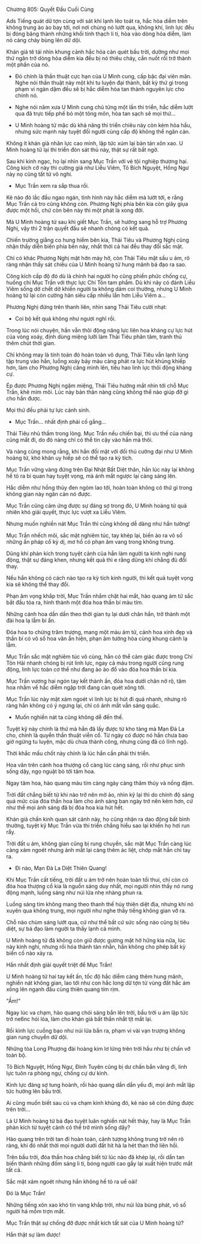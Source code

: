 




Chương 805: Quyết Đấu Cuối Cùng


Ads Tiếng quát dữ tợn cùng với sát khí lạnh lẽo toát ra, hắc hỏa diễm trên không trung ào ào bay tới, nơi nơi chúng nó lướt qua, không khí, linh lực đều bị đóng băng thành những khối tinh thạch li ti, hòa vào dòng hỏa diễm, làm nó càng cháy bùng lên dữ dội.

Khán giả tê tái nhìn khung cảnh hắc hỏa càn quét bầu trời, dường như mọi thứ ngăn trở dòng hỏa diễm kia đều bị nó thiêu cháy, cắn nuốt rồi trở thành một phần của nó.

- Đó chính là thần thuật cực hạn của U Minh cung, cấp bậc đại viên mãn. Nghe nói thần thuật này một khi tu luyện đại thành, bất kỳ thứ gì trong phạm vi ngàn dặm đều sẽ bị hắc diễm hòa tan thành nguyên lực cho chính nó.

- Nghe nói năm xưa U Minh cung chủ từng một lần thi triển, hắc diễm lướt qua đã trực tiếp phế bỏ một tông môn, hòa tan sạch sẽ mọi thứ...

- U Minh hoàng tử mặc dù khả năng thi triển chiêu này còn kém hỏa hầu, nhưng sức mạnh này tuyệt đối người cùng cấp độ không thể ngăn cản.

Không ít khán giả nhãn lực cao minh, lập tức xúm lại bàn tán xôn xao. U Minh hoàng tử lại thi triển đòn sát thủ này, thật sự rất bất ngờ.

Sau khi kinh ngạc, họ lại nhìn sang Mục Trần với vẻ tội nghiệp thương hại. Công kích cỡ này thì cường giả như Liễu Viêm, Tô Bích Nguyệt, Hồng Ngư này nọ cũng tất tử vô nghi.

- Mục Trần xem ra sắp thua rồi.

Kẻ nào đó lắc đầu ngao ngán, tình hình này hắc diễm mà lướt tới, e rằng Mục Trần cả tro cũng không còn. Phương Nghị phía bên kia còn giãy giụa được một hồi, chứ còn bên này thì một phát là xong đời.

Mà U Minh hoàng tử sau khi giết Mục Trần, sẽ hướng sang hỗ trợ Phương Nghị, vậy thì 2 trận quyết đấu sẽ nhanh chóng có kết quả.

Chiến trường giằng co hung hiểm bên kia, Thải Tiêu và Phương Nghị cũng nhận thấy diễn biến phía bên này, nhất thời cả hai đều thay đổi sắc mặt.

Chỉ có khác Phương Nghị mặt hớn mày hở, còn Thải Tiêu mặt sầu u ám, rõ ràng nhận thấy sát chiêu của U Minh hoàng tử hung mãnh bá đạo ra sao.

Công kích cấp độ đó dù là chính hai người họ cũng phiền phức chống cự, huống chi Mục Trần với thực lực Chí Tôn tam phẩm. Dù khi nãy có đánh Liễu Viêm sống dở chết dở khiến người ta không dám coi thường, nhưng U Minh hoàng tử lại còn cường hãn siêu cấp nhiều lần hơn Liễu Viêm a...

Phương Nghị đứng trên thanh liên, nhìn sang Thải Tiêu cười nhạt:

- Coi bộ kết quả không như ngươi nghĩ rồi.

Trong lúc nói chuyện, hắn vẫn thôi động năng lực liên hoa kháng cự lực hút của vòng xoáy, định dùng miệng lưỡi làm Thải Tiêu phân tâm, tranh thủ thêm chút thời gian.

Chỉ không may là tính toán đó hoàn toàn vô dụng, Thải Tiêu vẫn lạnh lùng tập trung vào hắn, luồng xoáy bảy màu càng phát ra lực hút khủng khiếp hơn, làm cho Phương Nghị căng mình lên, tiêu hao linh lực thôi động kháng cự.

Ép được Phương Nghị ngậm miệng, Thải Tiêu hướng mắt nhìn tới chỗ Mục Trần, khẽ mím môi. Lúc này bản thân nàng cũng không thể nào giúp đỡ gì cho hắn được.

Mọi thứ đều phải tự lực cánh sinh.

- Mục Trần... nhất định phải cố gắng...

Thải Tiêu nhủ thầm trong lòng. Mục Trần nếu chiến bại, thì ưu thế của nàng cũng mất đi, do đó nàng chỉ có thể tin cậy vào hắn mà thôi.

Và nàng cũng mong rằng, khi hắn đối mặt với đối thủ cường đại như U Minh hoàng tử, khó khăn uy hiếp sẽ có thể tạo ra kỳ tích.

Mục Trần vững vàng đứng trên Đại Nhật Bất Diệt thân, hắn lúc này lại không hề tỏ ra bi quan hay tuyệt vọng, mà ánh mắt ngược lại càng sáng lên.

Hắc diễm như hồng thủy đen ngòm lao tới, hoàn toàn không có thứ gì trong không gian này ngăn cản nó được.

Mục Trần cũng cảm ứng được sự đáng sợ trong đó, U Minh hoàng tử quả nhiên khó giải quyết, thực lực vượt xa Liễu Viêm.

Nhưng muốn nghiền nát Mục Trần thì cũng không dễ dàng như hắn tưởng!

Mục Trần nhếch môi, sắc mặt nghiêm túc, tay khép lại, biến ảo ra vô số những ấn pháp cổ kỳ dị, mơ hồ có phạn âm vang trong không trung.

Dũng khí phản kích trong tuyệt cảnh của hắn làm người ta kinh nghi rung động, thật sự đáng khen, nhưng kết quả thì e rằng dũng khí chẳng đủ đổi thay.

Nếu hắn không có cách nào tạo ra kỳ tích kinh người, thì kết quả tuyệt vọng kia sẽ không thể thay đổi.

Phạn âm vọng khắp trời, Mục Trần nhắm chặt hai mắt, hào quang ám tử sắc bắt đầu tỏa ra, hình thành một đóa hoa thần bí màu tím.

Những cánh hoa dần dần theo thời gian tụ lại dưới chân hắn, trở thành một đài hoa lạ lẫm bí ẩn.

Đóa hoa to chừng trăm trượng, mang một màu ám tử, cánh hoa xinh đẹp và thần bí có vô số hoa văn ẩn hiện, phạn âm tường hòa cùng khung cảnh lạ lẫm.

Mục Trần sắc mặt nghiêm túc vô cùng, hắn có thể cảm giác được trong Chí Tôn Hải nhanh chóng bị rút linh lực, ngay cả máu trong người cũng rung động, linh lực toàn cơ thể như đang ào ào đổ vào đóa hoa thần bí kia.

Mục Trần vương hai ngón tay kết thành ấn, đóa hoa dưới chân nở rộ, tâm hoa nhắm về hắc diễm ngập trời đang càn quét xông tới.

Mục Trần lúc này mặt xám ngoét vì linh lực bị hút đi quá nhanh, nhưng rõ ràng hắn không có ý ngưng lại, chỉ có ánh mắt vẫn sáng quắc.

- Muốn nghiền nát ta cũng không dễ đến thế.

Tuyệt kỹ này chính là thứ mà hắn đã lấy được từ kho tàng mà Mạn Đà La cho, chính là quyển thần thuật viễn cổ. Từ ngày có được nó hắn chưa bao giờ ngừng tu luyện, mặc dù chưa thành công, nhưng cũng đã có lĩnh ngộ.

Thời khắc mấu chốt này chính là lúc hắn cần phải thi triển.

Hoa văn trên cánh hoa thượng cổ càng lúc càng sáng, rồi như phục sinh sống dậy, ngọ nguật bò tới tâm hoa.

Ngay tâm hoa, hào quang màu tím càng ngày càng thâm thúy và nồng đậm.

Trời đất chẳng biết từ khi nào trở nên mờ ảo, nhìn kỹ lại thì do chính độ sáng quá mức của đóa thần hoa làm cho ánh sáng ban ngày trở nên kém hơn, cứ như thể mọi ánh sáng đã bị đóa hoa kia hút hết.

Khán giả chấn kinh quan sát cảnh này, họ cũng nhận ra dao động bất bình thường, tuyệt kỹ Mục Trần vừa thi triển chẳng hiểu sao lại khiến họ hơi run rẩy.

Trời đất u ám, không gian cũng bị rung chuyển, sắc mặt Mục Trần càng lúc càng xám ngoét nhưng ánh mắt lại càng thêm ác liệt, chớp mắt hắn chỉ tay ra.

- Đi nào, Mạn Đà La Diệt Thiên Quang!

Khi Mục Trần cất tiếng, trời đất u ám trở nên hoàn toàn tối thui, chỉ còn có đóa hoa thượng cổ kia là nguồn sáng duy nhất, mọi người nhìn thấy nó rung động mạnh, luồng sáng như núi lửa nhẹ nhàng phun ra.

Luồng sáng tím không mang theo thanh thế hủy thiên diệt địa, nhưng khi nó xuyên qua không trung, mọi người như nghe thấy tiếng không gian vỡ ra.

Chỗ nào chùm sáng lướt qua, cứ như thể bất cứ sức sống nào cũng bị tiêu diệt, sự bá đạo làm người ta thấy lạnh cả mình.

U Minh hoàng tử đã không còn giữ được gương mặt hờ hững kia nữa, lúc này kinh nghi, nhưng rồi hóa thành tàn nhẫn, hắn không cho phép bất kỳ biến cố nào xảy ra.

Hắn nhất định giải quyết triệt để Mục Trần!

U Minh hoàng tử hai tay kết ấn, tốc độ hắc diễm càng thêm hung mãnh, nghiền nát không gian, lao tới như con hắc long dữ tợn từ vùng đất hắc ám xông lên ngạnh đấu cùng thiên quang tím rịm.

"Ầm!"

Ngay lúc va chạm, hào quang chói sáng bắn lên trời, bầu trời u ám lập tức trở ne6nc hói lóa, làm cho khán giả bất thần nhắt tịt mắt lại.

Rồi kình lực cuồng bạo như núi lửa bắn ra, phạm vi vài vạn trượng không gian rung chuyển dữ dội.

Những tòa Long Phượng đài hoàng kim lơ lửng trên trời hầu như bị chấn vỡ toàn bộ.

Tô Bích Nguyệt, Hồng Ngư, Đinh Tuyên cũng bị dư chấn bắn văng đi, linh lực tuôn ra phòng ngự, chống cự dư kình.

Kình lực đáng sợ tung hoành, rồi hào quang dần dần yếu đi, mọi ánh mắt lập tức hướng lên bầu trời.

Ai cũng muốn biết sau cú va chạm kinh khủng đó, kẻ nào sẽ còn đứng được trên trời...

Là U Minh hoàng tử bá đạo tuyệt luân nghiền nát hết thảy, hay là Mục Trần phản kích từ tuyệt cảnh có thể trở mình sống dậy?

Hào quang trên trời tan đi hoàn toàn, cảnh tượng không trung trở nên rõ ràng, khi đó nhất thời mọi người dưới đất hít hà la hét than thở liên hồi.

Trên bầu trời, đóa thần hoa chẳng biết từ lúc nào đã khép lại, rồi dần tan biến thành những đốm sáng li ti, bóng người cao gầy lại xuất hiện trước mắt tất cả.

Sắc mặt xám ngoét nhưng hắn không hề tỏ ra uể oải!

Đó là Mục Trần!

Những tiếng xôn xao khó tin vang khắp trời, như núi lửa bùng phát, vô số người há mồm trợn mắt.

Mục Trần thật sự chống đỡ được nhất kích tất sát của U Minh hoàng tử?

Hắn thật sự làm được!




